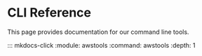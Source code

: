 # CLI Reference

This page provides documentation for our command line tools.

::: mkdocs-click
    :module: awstools
    :command: awstools
    :depth: 1

